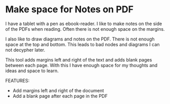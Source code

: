 Make space for Notes on PDF
===========================

I have a tablet with a pen as ebook-reader. 
I like to make notes on the side of the PDFs when reading. 
Often there is not enough space on the margins. 

I also like to draw diagrams and notes on the PDF. 
There is not enough space at the top and bottom. 
This leads to bad nodes and diagrams I can not decypher later.

This tool adds margins left and right of the text and adds 
blank pages between each page. With this I have enough space
for my thoughts and ideas and space to learn.

FEATURES:

* Add margins left and right of the document
* Add a blank page after each page in the PDF


